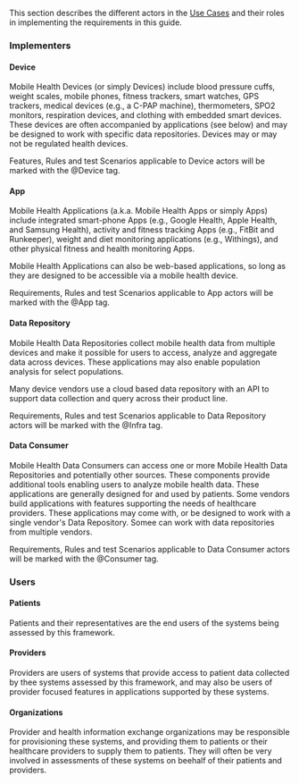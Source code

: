 This section describes the different actors in the [Use Cases](use_cases.html) and their
roles in implementing the requirements in this guide.

### Implementers
#### Device
Mobile Health Devices (or simply Devices) include blood pressure cuffs, weight scales, mobile phones,
fitness trackers, smart watches, GPS trackers, medical devices (e.g., a C-PAP machine),
thermometers, SPO2 monitors, respiration devices, and clothing with embedded smart
devices.  These devices are often accompanied by applications (see below) and may
be designed to work with specific data repositories. Devices may or may not be regulated health
devices.

Features, Rules and test Scenarios applicable to Device actors will be marked with
the @Device tag.

#### App
Mobile Health Applications (a.k.a. Mobile Health Apps or simply Apps) include integrated
smart-phone Apps (e.g., Google Health, Apple Health, and Samsung Health),
activity and fitness tracking Apps (e.g., FitBit and Runkeeper), weight and diet monitoring
applications (e.g., Withings), and other physical fitness and health monitoring Apps.

Mobile Health Applications can also be web-based applications, so long as they are designed
to be accessible via a mobile health device.

Requirements, Rules and test Scenarios applicable to App actors will be marked with
the @App tag.

#### Data Repository
Mobile Health Data Repositories collect mobile health data from multiple devices
and make it possible for users to access, analyze and aggregate data across devices.
These applications may also enable population analysis for select populations.

Many device vendors use a cloud based data repository with an API to support data collection and query
across their product line.

Requirements, Rules and test Scenarios applicable to Data Repository actors will be marked with
the @Infra tag.

#### Data Consumer
Mobile Health Data Consumers can access one or more Mobile Health Data Repositories
and potentially other sources. These components provide additional tools enabling users
to analyze mobile health data.  These applications are generally designed for and used
by patients.  Some vendors build applications with features supporting the needs of healthcare
providers.  These applications may come with, or be designed to work with a single vendor's
Data Repository.  Somee can work with data repositories from multiple vendors.

Requirements, Rules and test Scenarios applicable to Data Consumer actors will be marked with
the @Consumer tag.

### Users

#### Patients
Patients and their representatives are the end users of the systems being
assessed by this framework.

#### Providers
Providers are users of systems that provide access to patient data collected
by thee systems  assessed by this framework, and may also be users of provider
focused features in applications supported by these systems.

#### Organizations
Provider and health information exchange organizations may be responsible
for provisioning these systems, and providing them to patients or their healthcare
providers to supply them to patients. They will often be very involved in assessments
of these systems on beehalf of their patients and providers.
